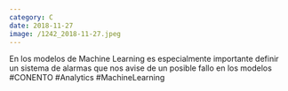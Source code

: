 ```yaml
--- 
category: C 
date: 2018-11-27 
image: /1242_2018-11-27.jpeg 
--- 
```


En los modelos de Machine Learning es especialmente importante definir un sistema de alarmas que nos avise de un posible fallo en los modelos #CONENTO #Analytics #MachineLearning